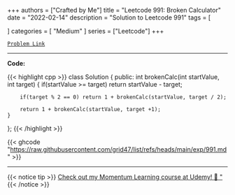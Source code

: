 
+++
authors = ["Crafted by Me"]
title = "Leetcode 991: Broken Calculator"
date = "2022-02-14"
description = "Solution to Leetcode 991"
tags = [
    
]
categories = [
    "Medium"
]
series = ["Leetcode"]
+++



[`Problem Link`](https://leetcode.com/problems/broken-calculator/description/)

---

**Code:**

{{< highlight cpp >}}
class Solution {
public:
    int brokenCalc(int startValue, int target) {
        if(startValue >= target) return startValue - target;
        
        if(target % 2 == 0) return 1 + brokenCalc(startValue, target / 2);
        
        return 1 + brokenCalc(startValue, target +1);
    }
};
{{< /highlight >}}

{{< ghcode "https://raw.githubusercontent.com/grid47/list/refs/heads/main/exp/991.md" >}}

---



{{< notice tip >}}
[Check out my Momentum Learning course at Udemy! 🚀 "](https://www.udemy.com/course/blind-75-the-data-structures-and-algorithms-essentials/)
{{< /notice >}}

